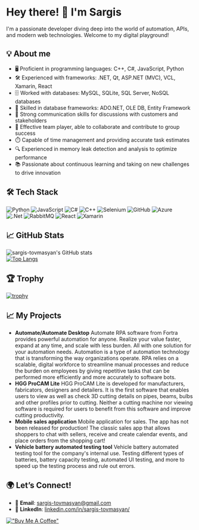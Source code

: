 # Hey there! 👋 I'm Sargis

I'm a passionate developer diving deep into the world of automation, APIs, and modern web technologies. Welcome to my digital playground!

## 💡 About me
- 🖥️ Proficient in programming languages: C++, C#, JavaScript, Python  
- 🛠️ Experienced with frameworks: .NET, Qt, ASP.NET (MVC), VCL, Xamarin, React  
- 🗄️ Worked with databases: MySQL, SQLite, SQL Server, NoSQL databases  
- 💾 Skilled in database frameworks: ADO.NET, OLE DB, Entity Framework  
- 💬 Strong communication skills for discussions with customers and stakeholders  
- 🤝 Effective team player, able to collaborate and contribute to group success  
- ⏱️ Capable of time management and providing accurate task estimates  
- 🔍 Experienced in memory leak detection and analysis to optimize performance  
- 📚 Passionate about continuous learning and taking on new challenges to drive innovation  

## 🛠️ Tech Stack
![Python](https://img.shields.io/badge/-Python-3776AB?logo=python&logoColor=white&style=flat)
![JavaScript](https://img.shields.io/badge/-JavaScript-F7DF1E?logo=javascript&logoColor=black&style=flat)
![C#](https://img.shields.io/badge/-C%23-239120?logo=c-sharp&logoColor=white&style=flat)
![C++](https://img.shields.io/badge/-C++-00599C?logo=c%2B%2B&logoColor=white&style=flat)
![Selenium](https://img.shields.io/badge/-Selenium-43B02A?logo=selenium&logoColor=white&style=flat)
![GitHub](https://img.shields.io/badge/-GitHub-181717?logo=github&logoColor=white&style=flat)
![Azure](https://img.shields.io/badge/-Azure-0089D6?logo=microsoft-azure&logoColor=white&style=flat)\
![.Net](https://img.shields.io/badge/.NET-5C2D91?style=for-the-badge&logo=.net&logoColor=white)
![RabbitMQ](https://img.shields.io/badge/Rabbitmq-FF6600?style=for-the-badge&logo=rabbitmq&logoColor=white)
![React](https://img.shields.io/badge/react-%2320232a.svg?style=for-the-badge&logo=react&logoColor=%2361DAFB)
![Xamarin](https://img.shields.io/badge/Xamarin-3199DC?style=for-the-badge&logo=xamarin&logoColor=white)

## :chart_with_upwards_trend: GitHub Stats
![sargis-tovmasyan's GitHub stats](https://github-readme-stats.vercel.app/api?username=sargis-tovmasyan&show_icons=true&theme=dark&count_private=true)\
[![Top Langs](https://github-readme-stats.vercel.app/api/top-langs/?username=sargis-tovmasyan&layout=compact&theme=dark)](https://github.com/anuraghazra/github-readme-stats)

## :trophy: Trophy
[![trophy](https://github-profile-trophy.vercel.app/?username=sargis-tovmasyan&theme=onedark)](https://github.com/sargis-tovmasyan)

## 📈 My Projects
- **Automate/Automate Desktop**
  Automate RPA software from Fortra provides powerful automation for anyone. Realize your value faster, expand at any time, and scale with less burden. All with one solution for your automation needs.
  Automation is a type of automation technology that is transforming the way organizations operate. RPA relies on a scalable, digital workforce to streamline manual processes and reduce the burden on employees by giving repetitive tasks that can be performed more   efficiently and more accurately to software bots.
- **HGG ProCAM Lite**
  HGG ProCAM Lite is developed for manufacturers, fabricators, designers and detailers. It is the first software that enables users to view as well as check 3D cutting details on pipes, beams, bulbs and other profiles prior to cutting. Neither a cutting machine     nor viewing software is required for users to benefit from this software and improve cutting productivity.
- **Mobile sales application**
  Mobile application for sales. The app has not been released for production!
  The classic sales app that allows shoppers to chat with sellers, receive and create calendar events, and place orders from the shopping cart!
- **Vehicle battery automated testing tool**
  Vehicle battery automated testing tool for the company's internal use.
  Testing different types of batteries, battery capacity testing, automated UI testing, and more to speed up the testing process and rule out errors.

## 🌍 Let’s Connect!
- 📧 **Email**: [sargis-tovmasyan@gmail.com](mailto:sargis-tovmasyan@gmail.com)
- 💼 **LinkedIn**: [linkedin.com/in/sargis-tovmasyan/](https://www.linkedin.com/in/sargis-tovmasyan/)

[!["Buy Me A Coffee"](https://www.buymeacoffee.com/assets/img/custom_images/orange_img.png)](coff.ee/saqo1995s)
